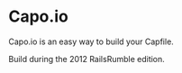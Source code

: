 # Capo.io

Capo.io is an easy way to build your Capfile.

Build during the 2012 RailsRumble edition.
